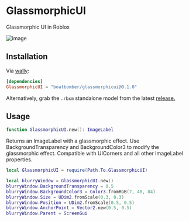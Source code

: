 # GlassmorphicUI

Glassmorphic UI in Roblox

![image](https://github.com/boatbomber/GlassmorphicUI/assets/40185666/8db526c2-40e3-4936-9a66-91fa030ba0f4)

## Installation

Via [wally](https://wally.run):

```toml
[dependencies]
GlassmorphicUI = "boatbomber/glassmorphicui@0.1.0"
```

Alternatively, grab the `.rbxm` standalone model from the latest [release.](https://github.com/boatbomber/GlassmorphicUI/releases/latest)

## Usage

```Lua
function GlassmorphicUI.new(): ImageLabel
```

Returns an ImageLabel with a glassmorphic effect.
Use BackgroundTransparency and BackgroundColor3 to modify the glassmorphic effect.
Compatible with UICorners and all other ImageLabel properties.

```lua
local GlassmorphicUI = require(Path.To.GlassmorphicUI)

local blurryWindow = GlassmorphicUI.new()
blurryWindow.BackgroundTransparency = 0.5
blurryWindow.BackgroundColor3 = Color3.fromRGB(7, 48, 84)
blurryWindow.Size = UDim2.fromScale(0.3, 0.3)
blurryWindow.Position = UDim2.fromScale(0.5, 0.5)
blurryWindow.AnchorPoint = Vector2.new(0.5, 0.5)
blurryWindow.Parent = ScreenGui
```
